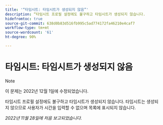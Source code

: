 ```yaml
---
title: '“타임시트: 타임시트가 생성되지 않음”'
description: “타임시트 프로필 설정에도 불구하고 타임시트가 생성되지 않습니다.
hidefromtoc: true
source-git-commit: 638d0b83d516fb995c5ad774172fa46210e4caf7
workflow-type: tm+mt
source-wordcount: '61'
ht-degree: 90%

---
```



# 타임시트: 타임시트가 생성되지 않음

>[!NOTE]
>이 문제는 2022년 12월 1일에 수정되었습니다.

타임시트 프로필 설정에도 불구하고 타임시트가 생성되지 않습니다. 타임시트는 생성되지 않으므로 사용자가 시간을 입력할 수 없으며 목록에 표시되지 않습니다.

_2022년 11월 28일에 처음 보고되었습니다._

